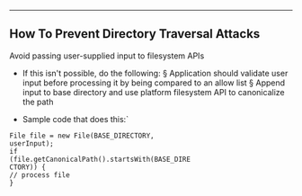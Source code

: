 --- ---

<h2>How To Prevent Directory Traversal Attacks</h2>

Avoid passing user-supplied input to filesystem APIs
- If this isn't possible, do the following:
	§ Application should validate user input before processing it by being compared to an allow list
	§ Append input to base directory and use platform filesystem API to canonicalize the path
 
- Sample code that does this:`
```
File file = new File(BASE_DIRECTORY,
userInput);
if
(file.getCanonicalPath().startsWith(BASE_DIRE
CTORY)) {
// process file
}
```